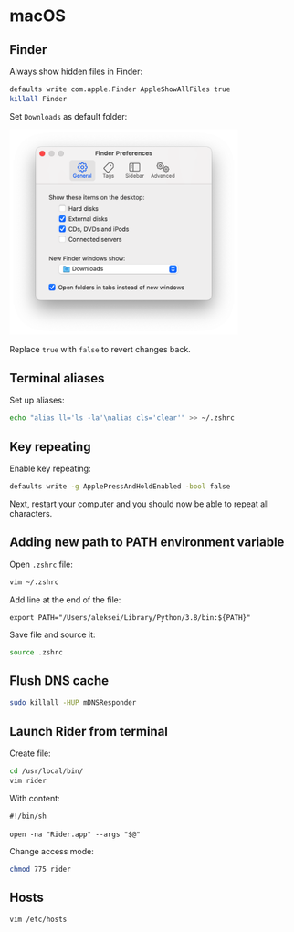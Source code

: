 # macOS

## Finder

Always show hidden files in Finder:

```zsh
defaults write com.apple.Finder AppleShowAllFiles true
killall Finder
```

Set `Downloads` as default folder:

<img src="macosFinder.png" width="400px">

Replace `true` with `false` to revert changes back.

## Terminal aliases

Set up aliases:

```zsh
echo "alias ll='ls -la'\nalias cls='clear'" >> ~/.zshrc
```

## Key repeating

Enable key repeating:

```zsh
defaults write -g ApplePressAndHoldEnabled -bool false
```

Next, restart your computer and you should now be able to repeat all characters.

## Adding new path to PATH environment variable

Open `.zshrc` file:

```zsh
vim ~/.zshrc
```

Add line at the end of the file:

```text
export PATH="/Users/aleksei/Library/Python/3.8/bin:${PATH}"
```

Save file and source it:

```zsh
source .zshrc
```

## Flush DNS cache

```zsh
sudo killall -HUP mDNSResponder
```

## Launch Rider from terminal

Create file:

```bash
cd /usr/local/bin/
vim rider
```

With content:

```text
#!/bin/sh

open -na "Rider.app" --args "$@"
```

Change access mode:

```bash
chmod 775 rider
```

## Hosts

```zsh
vim /etc/hosts
```

